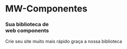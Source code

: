 # MW-Componentes


  <h3 text-align="center">Sua biblioteca de <br>
web  components </h3>

Crie seu site muito mais rápido graça a nossa biblioteca
